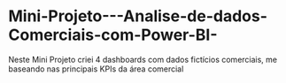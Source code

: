 # Mini-Projeto---Analise-de-dados-Comerciais-com-Power-BI-
Neste Mini Projeto criei 4 dashboards com dados fictícios comerciais, me baseando nas principais KPIs da área comercial 
